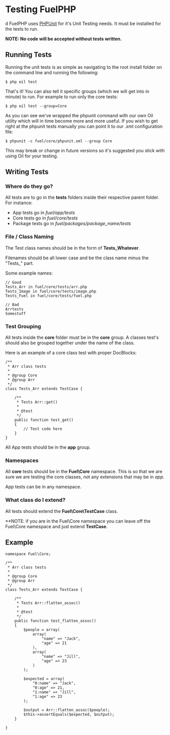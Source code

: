 # Testing FuelPHP
 d
FuelPHP uses [PHPUnit](https://github.com/sebastianbergmann/phpunit/) for it's Unit Testing needs. It must be installed for the tests to run.

**NOTE: No code will be accepted without tests written.**

## Running Tests

Running the unit tests is as simple as navigating to the root install folder on the command line and running the following:

    $ php oil test

That's it! You can also tell it specific groups (which we will get into in minute) to run. For example to run only the core tests:

    $ php oil test --group=Core

As you can see we've wrapped the phpunit command with our own Oil utility which will in time become more and more useful. If you wish to get right at the phpunit tests manually you can point it to our .xml configuration file:

	$ phpunit -c fuel/core/phpunit.xml --group Core

This may break or change in future versions so it's suggested you stick with using Oil for your testing.

## Writing Tests

### Where do they go?

All tests are to go in the **tests** folders inside their respective parent folder.  For instance:

* App tests go in *fuel/app/tests*
* Core tests go in *fuel/core/tests*
* Package tests go in *fuel/packages/package_name/tests*

### File / Class Naming

The Test class names should be in the form of **Tests_Whatever**.

Filenames should be all lower case and be the class name minus the "Tests_" part.

Some example names:

    // Good
    Tests_Arr in fuel/core/tests/arr.php
    Tests_Image in fuel/core/tests/image.php
    Tests_Fuel in fuel/core/tests/fuel.php

    // Bad
    Arrtests
    Somestuff

### Test Grouping

All tests inside the **core** folder must be in the **core** group.  A classes test's should also be grouped together under the name of the class.

Here is an example of a core class test with proper DocBlocks:

    /**
     * Arr class tests
     *
     * @group Core
     * @group Arr
     */
    class Tests_Arr extends TestCase {

    	/**
    	 * Tests Arr::get()
    	 *
    	 * @test
    	 */
    	public function test_get()
    	{
    		// Test code here
    	}
    }

All App tests should be in the **app** group.

### Namespaces

All **core** tests should be in the **Fuel\Core** namespace.  This is so that we are sure we are testing the core classes,
not any extensions that may be in *app*.

App tests can be in any namespace.

### What class do I extend?

All tests should extend the **Fuel\Core\TestCase** class.

**NOTE: if you are in the Fuel\Core namespace you can leave off the Fuel\Core namespace and just extend **TestCase**.

## Example

    namespace Fuel\Core;

    /**
     * Arr class tests
     *
     * @group Core
     * @group Arr
     */
    class Tests_Arr extends TestCase {

    	/**
    	 * Tests Arr::flatten_assoc()
    	 *
    	 * @test
    	 */
    	public function test_flatten_assoc()
    	{
    		$people = array(
    			array(
    				"name" => "Jack",
    				"age" => 21
    			),
    			array(
    				"name" => "Jill",
    				"age" => 23
    			)
    		);

    		$expected = array(
    			"0:name" => "Jack",
    			"0:age" => 21,
    			"1:name" => "Jill",
    			"1:age" => 23
    		);

    		$output = Arr::flatten_assoc($people);
    		$this->assertEquals($expected, $output);
    	}

    }

